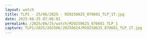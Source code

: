 ```yaml
---
layout: watch
title: TLP1 - 25/06/2025 - M20250625_070601_TLP_1T.jpg
date: 2025-06-25 07:06:01
permalink: /2025/06/25/watch/M20250625_070601_TLP_1
capture: TLP1/2025/202506/20250624/M20250625_070601_TLP_1T.jpg
---
```

